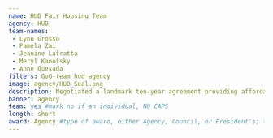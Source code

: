 ```yaml
---
name: HUD Fair Housing Team
agency: HUD
team-names:
 - Lynn Grosso
 - Pamela Zai
 - Jeanine Lafratta
 - Meryl Kanofsky
 - Anne Quesada
filters: GoG-team hud agency
image: agency/HUD_Seal.png
description: Negotiated a landmark ten-year agreement providing affordable accessible housing in LA. Their work breaks down barriers that were preventing those with disabilities from finding housing.
banner: agency
team: yes #mark no if an individual, NO CAPS
length: short
award: Agency #type of award, either Agency, Council, or President's; this is case sensitive so make sure to match the options listed exactly. This section generates the format of the card
---
```

